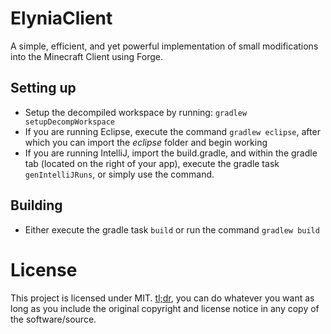 # ElyniaClient
A simple, efficient, and yet powerful implementation of small modifications into the Minecraft Client using Forge.

## Setting up
- Setup the decompiled workspace by running: `gradlew setupDecompWorkspace`
- If you are running Eclipse, execute the command `gradlew eclipse`, after which you can import the *eclipse* folder and begin working
- If you are running IntelliJ, import the build.gradle, and within the gradle tab (located on the right of your app), execute the gradle task `genIntelliJRuns`, or simply use the command.

## Building
- Either execute the gradle task `build` or run the command `gradlew build`

# License
This project is licensed under MIT. [tl;dr](https://tldrlegal.com/license/mit-license), you can do whatever you want as long as you include the original copyright and license notice in any copy of the software/source.
